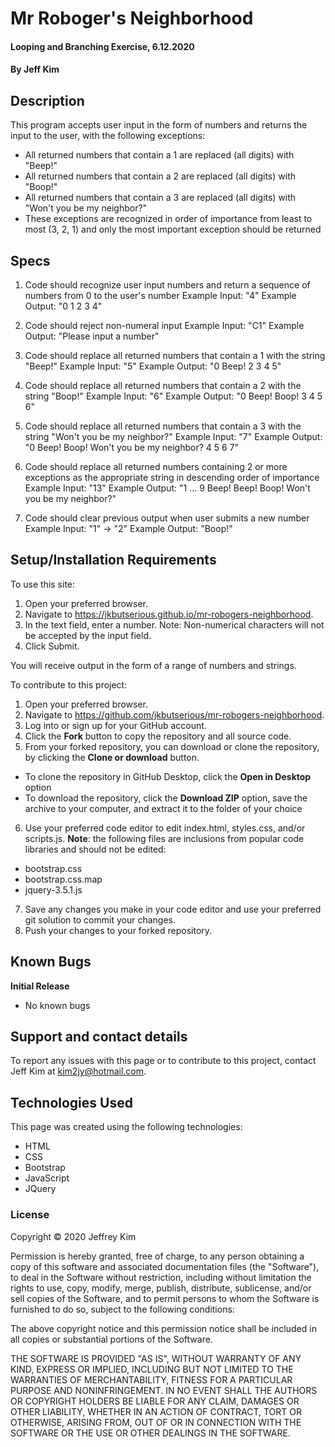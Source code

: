 # Mr Roboger's Neighborhood

#### Looping and Branching Exercise, 6.12.2020

#### By Jeff Kim

## Description

This program accepts user input in the form of numbers and returns the input to the user, with the following exceptions:

* All returned numbers that contain a 1 are replaced (all digits) with "Beep!"
* All returned numbers that contain a 2 are replaced (all digits) with "Boop!"
* All returned numbers that contain a 3 are replaced (all digits) with "Won't you be my neighbor?"
* These exceptions are recognized in order of importance from least to most (3, 2, 1) and only the most important exception should be returned

## Specs

1. Code should recognize user input numbers and return a sequence of numbers from 0 to the user's number
Example Input: "4"
Example Output: "0 1 2 3 4"

2. Code should reject non-numeral input
Example Input: "C1"
Example Output: "Please input a number"

3. Code should replace all returned numbers that contain a 1 with the string "Beep!"
Example Input: "5"
Example Output: "0 Beep! 2 3 4 5"

4. Code should replace all returned numbers that contain a 2 with the string "Boop!"
Example Input: "6"
Example Output: "0 Beep! Boop! 3 4 5 6"

5. Code should replace all returned numbers that contain a 3 with the string "Won't you be my neighbor?"
Example Input: "7"
Example Output: "0 Beep! Boop! Won't you be my neighbor? 4 5 6 7"

6. Code should replace all returned numbers containing 2 or more exceptions as the appropriate string in descending order of importance
Example Input: "13"
Example Output: "1 ... 9 Beep! Beep! Boop! Won't you be my neighbor?"

7. Code should clear previous output when user submits a new number
Example Input: "1" -> "2"
Example Output: "Boop!"

## Setup/Installation Requirements

To use this site:

1. Open your preferred browser.
2. Navigate to https://jkbutserious.github.io/mr-robogers-neighborhood.
3. In the text field, enter a number. Note: Non-numerical characters will not be accepted by the input field.
4. Click Submit.

You will receive output in the form of a range of numbers and strings.

To contribute to this project:

1. Open your preferred browser.
2. Navigate to https://github.com/jkbutserious/mr-robogers-neighborhood.
3. Log into or sign up for your GitHub account.
4. Click the **Fork** button to copy the repository and all source code.
5. From your forked repository, you can download or clone the repository, by clicking the **Clone or download** button.
  * To clone the repository in GitHub Desktop, click the **Open in Desktop** option
  * To download the repository, click the **Download ZIP** option, save the archive to your computer, and extract it to the folder of your choice
6. Use your preferred code editor to edit index.html, styles.css, and/or scripts.js. **Note**: the following files are inclusions from popular code libraries and should not be edited:
  * bootstrap.css
  * bootstrap.css.map
  * jquery-3.5.1.js
7. Save any changes you make in your code editor and use your preferred git solution to commit your changes.
8. Push your changes to your forked repository.

## Known Bugs

**Initial Release**
* No known bugs

## Support and contact details

To report any issues with this page or to contribute to this project, contact Jeff Kim at kim2jy@hotmail.com.

## Technologies Used

This page was created using the following technologies:

* HTML
* CSS
* Bootstrap
* JavaScript
* JQuery

### License

Copyright © 2020 Jeffrey Kim

Permission is hereby granted, free of charge, to any person obtaining a copy of this software and associated documentation files (the "Software"), to deal in the Software without restriction, including without limitation the rights to use, copy, modify, merge, publish, distribute, sublicense, and/or sell copies of the Software, and to permit persons to whom the Software is furnished to do so, subject to the following conditions:

The above copyright notice and this permission notice shall be included in all copies or substantial portions of the Software.

THE SOFTWARE IS PROVIDED "AS IS", WITHOUT WARRANTY OF ANY KIND, EXPRESS OR IMPLIED, INCLUDING BUT NOT LIMITED TO THE WARRANTIES OF MERCHANTABILITY, FITNESS FOR A PARTICULAR PURPOSE AND NONINFRINGEMENT. IN NO EVENT SHALL THE AUTHORS OR COPYRIGHT HOLDERS BE LIABLE FOR ANY CLAIM, DAMAGES OR OTHER LIABILITY, WHETHER IN AN ACTION OF CONTRACT, TORT OR OTHERWISE, ARISING FROM, OUT OF OR IN CONNECTION WITH THE SOFTWARE OR THE USE OR OTHER DEALINGS IN THE SOFTWARE.